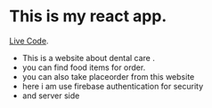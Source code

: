 # This is my  react app.

[Live Code](https://eggy-website.netlify.app/home).

* This is a website about dental care .
* you can find food items for order. 
* you can also take placeorder from this website 
* here i am use firebase authentication for security 
*  and server side

